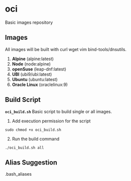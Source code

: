 # oci
Basic images repository

## Images
All images will be built with curl wget vim bind-tools/dnsutils.

1. **Alpine** (alpine:latest)
2. **Node** (node:alpine)
3. **openSuse** (leap-dnf:latest)
4. **UBI** (ubi9/ubi:latest)
5. **Ubuntu** (ubuntu:latest)
6. **Oracle Linux** (oraclelinux:9)

## Build Script
**`oci_build.sh`**
Basic script to build single or all images.
1. Add execution permission for the script
```
sudo chmod +x oci_build.sh
```
2. Run the build command
```
./oci_build.sh all
```

## Alias Suggestion

.bash_aliases
